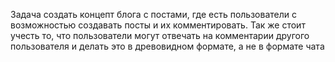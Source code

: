 Задача создать концепт блога с постами, где есть пользователи с возможностью создавать посты и их комментировать. Так же стоит учесть то, что пользователи могут отвечать на комментарии другого пользователя и делать это в древовидном формате, а не в формате чата
